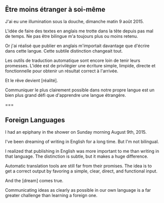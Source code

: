 ## Être moins étranger à soi-même

J'ai eu une illumination sous la douche, dimanche matin 9 août 2015.

L'idée de faire des textes en anglais me trotte dans la tête depuis pas mal de temps. Ne pas être bilingue m'a toujours plus ou moins retenu.

Or j'ai réalisé que publier en anglais m'importait davantage que d'écrire dans cette langue. Cette subtile distinction changeait tout.

Les outils de traduction automatique sont encore loin de tenir leurs promesses. L'idée est de privilégier une écriture simple, limpide, directe et fonctionnelle pour obtenir un résultat correct à l'arrivée.

Et le rêve devient [réalité].

Communiquer le plus clairement possible dans notre propre langue est un bien plus grand défi que d'apprendre une langue étrangère.

===

## Foreign Languages

I had an epiphany in the shower on Sunday morning August 9th, 2015.

I've been dreaming of writing in English for a long time. But I'm not bilingual.

I realized that publishing in English was more important to me than writing in that language. The distinction is subtle, but it makes a huge difference.

Automatic translation tools are still far from their promises. The idea is to get a correct output by favoring a simple, clear, direct, and functional input.

And the [dream] comes true.

Communicating ideas as clearly as possible in our own language is a far greater challenge than learning a foreign one.
